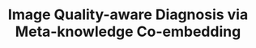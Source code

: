 ---
title: "Image Quality-aware Diagnosis via Meta-knowledge Co-embedding"
authors: "**Haoxuan Che, Siyu Chen, Hao Chen**"
pub_date: "2023-06-19" #Date of publication. Change from Biorxiv date to Journal date once accepted
image: "/static/img/pub/2023_iqad.png" 
conf: 
  - name: "CVPR" 
    url: "https://openaccess.thecvf.com/content/CVPR2023/papers/Che_Image_Quality-Aware_Diagnosis_via_Meta-Knowledge_Co-Embedding_CVPR_2023_paper.pdf"
github:
  - url: "chehx/MKCNet"
---
